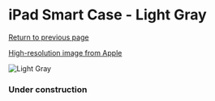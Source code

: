 # iPad Smart Case - Light Gray

[Return to previous page](/ipad_2)

[High-resolution image from Apple](https://store.storeimages.cdn-apple.com/8756/as-images.apple.com/is/MD455?wid=4500&hei=4500&fmt=png)

<div style="width: 384px"><img src="/everypreview/MD455.png" alt="Light Gray"></div>

### Under construction
